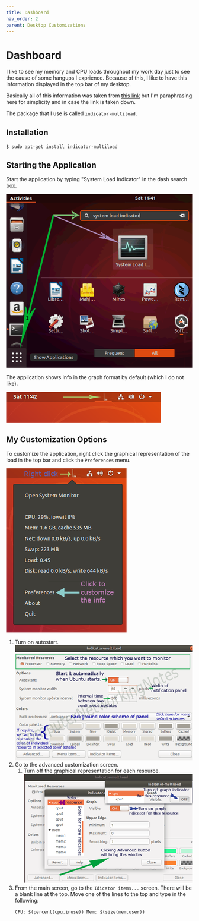 ```yaml
---
title: Dashboard
nav_order: 2
parent: Desktop Customizations
---
```


# Dashboard

I like to see my memory and CPU loads throughout my work day just to see the cause of some hangups I exprience. Because of this, I like to have this information displayed in the top bar of my desktop.

Basically all of this information was taken from [this link](https://www.computernetworkingnotes.com/linux-tutorials/ubuntu-show-cpu-and-memory-usages-in-top-bar.html) but I'm paraphrasing here for simplicity and in case the link is taken down.

The package that I use is called `indicator-multiload`.

## Installation

```
$ sudo apt-get install indicator-multiload
```

## Starting the Application

Start the application by typing "System Load Indicator" in the dash search box.

![First step](lt14-02-start-indicator-multiload.png)

The application shows info in the graph format by default (which I do not like).

![Second step](lt14-03-starting-indicator-multiload.png)

## My Customization Options

To customize the application, right click the graphical representation of the load in the top bar and click the `Preferences` menu.

![Preferences menu](lt14-05-cutomize-application.png)

1. Turn on autostart.
    ![Autostart picture](lt14-06-default-customization-screen.png)
2. Go to the advanced customization screen.
    1. Turn off the graphical representation for each resource.
        ![Graphical representation](lt14-07-advanced-button.png)
3. From the main screen, go to the `Idicator items...` screen. There will be a blank line at the top. Move one of the lines to the top and type in the following:
    ```
    CPU: $(percent(cpu.inuse)) Mem: $(size(mem.user))
    ```



